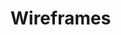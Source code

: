 # Wireframes

<!--
Recoged en este documento un listado con enlaces a los diferentes
wireframes que creéis para el proyecto web
-->
